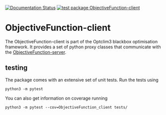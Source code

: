 [![Documentation Status](https://readthedocs.org/projects/objectivefunction-client/badge/?version=latest)](https://objectivefunction-client.readthedocs.io/en/latest/?badge=latest)
[![test package ObjectiveFunction-client](https://github.com/optclim/ObjectiveFunction-client/actions/workflows/pythonapp.yml/badge.svg)](https://github.com/optclim/ObjectiveFunction-client/actions/workflows/pythonapp.yml)

# ObjectiveFunction-client
The ObjectiveFunction-client is part of the Optclim3 blackbox optimisation framework. It provides a set of python proxy classes that communicate with the [ObjectiveFunction-server](https://github.com/optclim/ObjectiveFunction-server).


## testing
The package comes with an extensive set of unit tests. Run the tests using
```
python3 -m pytest
```
You can also get information on coverage running
```
python3 -m pytest --cov=ObjectiveFunction_client tests/
```
